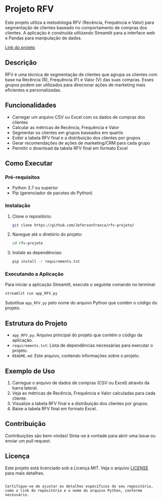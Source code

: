 # Projeto RFV

Este projeto utiliza a metodologia RFV (Recência, Frequência e Valor) para segmentação de clientes baseado no comportamento de compras dos clientes. A aplicação é construída utilizando Streamlit para a interface web e Pandas para manipulação de dados.

[Link do projeto](https://github.com/Jefersonfranca/rfv-projeto/)

## Descrição

RFV é uma técnica de segmentação de clientes que agrupa os clientes com base na Recência (R), Frequência (F) e Valor (V) das suas compras. Esses grupos podem ser utilizados para direcionar ações de marketing mais eficientes e personalizadas.

## Funcionalidades

- Carregar um arquivo CSV ou Excel com os dados de compras dos clientes
- Calcular as métricas de Recência, Frequência e Valor
- Segmentar os clientes em grupos baseados em quartis
- Exibir a tabela RFV final e a distribuição dos clientes por grupos
- Gerar recomendações de ações de marketing/CRM para cada grupo
- Permitir o download da tabela RFV final em formato Excel

## Como Executar

### Pré-requisitos

- Python 3.7 ou superior
- Pip (gerenciador de pacotes do Python)

### Instalação

1. Clone o repositório:
   ```sh
   git clone https://github.com/Jefersonfranca/rfv-projeto/

3. Navegue até o diretório do projeto:
   ```sh
   cd rfv-projeto
   ```
4. Instale as dependências:
   ```sh
   pip install -r requirements.txt
   ```

### Executando a Aplicação

Para iniciar a aplicação Streamlit, execute o seguinte comando no terminal:
```sh
streamlit run app_RFV.py
```
Substitua `app_RFV.py` pelo nome do arquivo Python que contém o código do projeto.

## Estrutura do Projeto

- `app_RFV.py`: Arquivo principal do projeto que contém o código da aplicação.
- `requirements.txt`: Lista de dependências necessárias para executar o projeto.
- `README.md`: Este arquivo, contendo informações sobre o projeto.

## Exemplo de Uso

1. Carregue o arquivo de dados de compras (CSV ou Excel) através da barra lateral.
2. Veja as métricas de Recência, Frequência e Valor calculadas para cada cliente.
3. Visualize a tabela RFV final e a distribuição dos clientes por grupos.
4. Baixe a tabela RFV final em formato Excel.

## Contribuição

Contribuições são bem-vindas! Sinta-se à vontade para abrir uma issue ou enviar um pull request.

## Licença

Este projeto está licenciado sob a Licença MIT. Veja o arquivo [LICENSE](LICENSE) para mais detalhes.
```

Certifique-se de ajustar os detalhes específicos do seu repositório, como o link do repositório e o nome do arquivo Python, conforme necessário.
